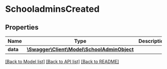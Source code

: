 # SchooladminsCreated

## Properties
Name | Type | Description | Notes
------------ | ------------- | ------------- | -------------
**data** | [**\Swagger\Client\Model\SchoolAdminObject**](SchoolAdminObject.md) |  | [optional] 

[[Back to Model list]](../README.md#documentation-for-models) [[Back to API list]](../README.md#documentation-for-api-endpoints) [[Back to README]](../README.md)


